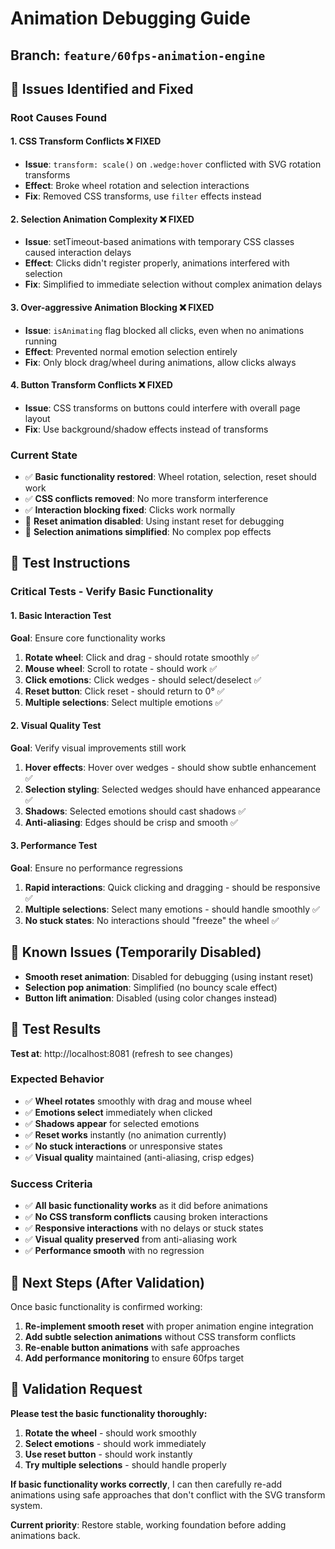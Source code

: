 # Animation Debugging Guide

## Branch: `feature/60fps-animation-engine`

## 🚨 **Issues Identified and Fixed**

### **Root Causes Found**

#### **1. CSS Transform Conflicts** ❌ FIXED
- **Issue**: `transform: scale()` on `.wedge:hover` conflicted with SVG rotation transforms
- **Effect**: Broke wheel rotation and selection interactions
- **Fix**: Removed CSS transforms, use `filter` effects instead

#### **2. Selection Animation Complexity** ❌ FIXED  
- **Issue**: setTimeout-based animations with temporary CSS classes caused interaction delays
- **Effect**: Clicks didn't register properly, animations interfered with selection
- **Fix**: Simplified to immediate selection without complex animation delays

#### **3. Over-aggressive Animation Blocking** ❌ FIXED
- **Issue**: `isAnimating` flag blocked all clicks, even when no animations running
- **Effect**: Prevented normal emotion selection entirely
- **Fix**: Only block drag/wheel during animations, allow clicks always

#### **4. Button Transform Conflicts** ❌ FIXED
- **Issue**: CSS transforms on buttons could interfere with overall page layout
- **Fix**: Use background/shadow effects instead of transforms

### **Current State**
- ✅ **Basic functionality restored**: Wheel rotation, selection, reset should work
- ✅ **CSS conflicts removed**: No more transform interference  
- ✅ **Interaction blocking fixed**: Clicks work normally
- 🔧 **Reset animation disabled**: Using instant reset for debugging
- 🔧 **Selection animations simplified**: No complex pop effects

## 🧪 **Test Instructions**

### **Critical Tests - Verify Basic Functionality**

#### **1. Basic Interaction Test**
**Goal**: Ensure core functionality works

1. **Rotate wheel**: Click and drag - should rotate smoothly ✅
2. **Mouse wheel**: Scroll to rotate - should work ✅  
3. **Click emotions**: Click wedges - should select/deselect ✅
4. **Reset button**: Click reset - should return to 0° ✅
5. **Multiple selections**: Select multiple emotions ✅

#### **2. Visual Quality Test**  
**Goal**: Verify visual improvements still work

1. **Hover effects**: Hover over wedges - should show subtle enhancement ✅
2. **Selection styling**: Selected wedges should have enhanced appearance ✅
3. **Shadows**: Selected emotions should cast shadows ✅
4. **Anti-aliasing**: Edges should be crisp and smooth ✅

#### **3. Performance Test**
**Goal**: Ensure no performance regressions

1. **Rapid interactions**: Quick clicking and dragging - should be responsive ✅
2. **Multiple selections**: Select many emotions - should handle smoothly ✅
3. **No stuck states**: No interactions should "freeze" the wheel ✅

## 🐛 **Known Issues (Temporarily Disabled)**

- **Smooth reset animation**: Disabled for debugging (using instant reset)
- **Selection pop animation**: Simplified (no bouncy scale effect)  
- **Button lift animation**: Disabled (using color changes instead)

## 📝 **Test Results**

**Test at**: http://localhost:8081 (refresh to see changes)

### **Expected Behavior**
- ✅ **Wheel rotates** smoothly with drag and mouse wheel
- ✅ **Emotions select** immediately when clicked  
- ✅ **Shadows appear** for selected emotions
- ✅ **Reset works** instantly (no animation currently)
- ✅ **No stuck interactions** or unresponsive states
- ✅ **Visual quality** maintained (anti-aliasing, crisp edges)

### **Success Criteria**
- ✅ **All basic functionality works** as it did before animations
- ✅ **No CSS transform conflicts** causing broken interactions
- ✅ **Responsive interactions** with no delays or stuck states  
- ✅ **Visual quality preserved** from anti-aliasing work
- ✅ **Performance smooth** with no regression

## 🔧 **Next Steps (After Validation)**

Once basic functionality is confirmed working:

1. **Re-implement smooth reset** with proper animation engine integration
2. **Add subtle selection animations** without CSS transform conflicts
3. **Re-enable button animations** with safe approaches
4. **Add performance monitoring** to ensure 60fps target

## 🎯 **Validation Request**

**Please test the basic functionality thoroughly:**

1. **Rotate the wheel** - should work smoothly
2. **Select emotions** - should work immediately  
3. **Use reset button** - should work instantly
4. **Try multiple selections** - should handle properly

**If basic functionality works correctly**, I can then carefully re-add animations using safe approaches that don't conflict with the SVG transform system.

**Current priority**: Restore stable, working foundation before adding animations back. 